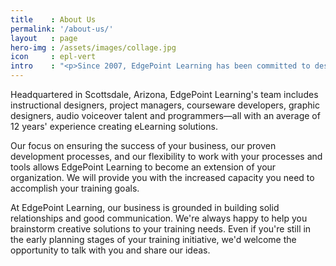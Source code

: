 ```yaml
---
title    : About Us
permalink: '/about-us/'
layout   : page
hero-img : /assets/images/collage.jpg
icon     : epl-vert
intro    : "<p>Since 2007, EdgePoint Learning has been committed to designing, developing and delivering blended learning solutions that drive organizational performance and business value while enriching the capabilities of working adults. Despite the hype in today’s organizational learning industry, we believe that learning program success is consistently grounded in strong business alignment, thoughtful program design and collaborative development processes.</p>"
---
```

Headquartered in Scottsdale, Arizona, EdgePoint Learning's team includes instructional designers, project managers, courseware developers, graphic designers, audio voiceover talent and programmers—all with an average of 12 years' experience creating eLearning solutions.

Our focus on ensuring the success of your business, our proven development processes, and our flexibility to work with your processes and tools allows EdgePoint Learning to become an extension of your organization. We will provide you with the increased capacity you need to accomplish your training goals.


At EdgePoint Learning, our business is grounded in building solid relationships and good communication. We're always happy to help you brainstorm creative solutions to your training needs. Even if you're still in the early planning stages of your training initiative, we'd welcome the opportunity to talk with you and share our ideas.
